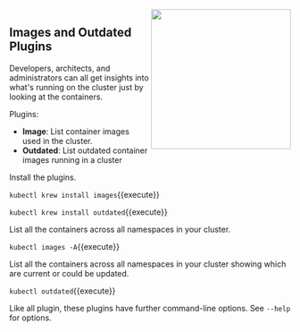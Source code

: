<img align="right" src="./assets/containers-unsplash.jpg" width="250">

## Images and Outdated Plugins

Developers, architects, and administrators can all get insights into what's running on the cluster just by looking at the containers.

Plugins:
- **Image**: List container images used in the cluster.
- **Outdated**: List outdated container images running in a cluster

Install the plugins.

`kubectl krew install images`{{execute}}

`kubectl krew install outdated`{{execute}}

List all the containers across all namespaces in your cluster.

`kubectl images -A`{{execute}}

List all the containers across all namespaces in your cluster showing which are current or could be updated.

`kubectl outdated`{{execute}}

Like all plugin, these plugins have further command-line options. See `--help` for options.
